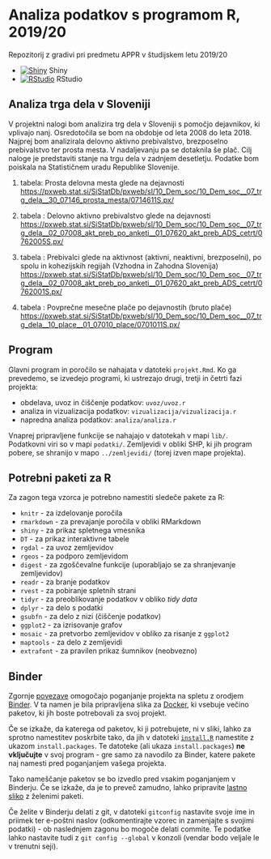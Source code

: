 # Analiza podatkov s programom R, 2019/20

Repozitorij z gradivi pri predmetu APPR v študijskem letu 2019/20

* [![Shiny](http://mybinder.org/badge.svg)](http://mybinder.org/v2/gh/evawinkler/APPR-2019-20/master?urlpath=shiny/APPR-2019-20/projekt.Rmd) Shiny
* [![RStudio](http://mybinder.org/badge.svg)](http://mybinder.org/v2/gh/evawinkler/APPR-2019-20/master?urlpath=rstudio) RStudio

## Analiza trga dela v Sloveniji

V projektni nalogi bom analizira trg dela v Sloveniji s pomočjo dejavnikov, ki vplivajo nanj. Osredotočila se bom na obdobje od leta 2008 do leta 2018. Najprej bom analizirala delovno aktivno prebivalstvo, brezposelno prebivalstvo ter prosta mesta. V nadaljevanju pa se dotaknila še plač. Cilj naloge je predstaviti stanje na trgu dela v zadnjem desetletju. Podatke bom poiskala na Statističnem uradu Republike Slovenije.

1. tabela: Prosta delovna mesta glede na dejavnosti 
https://pxweb.stat.si/SiStatDb/pxweb/sl/10_Dem_soc/10_Dem_soc__07_trg_dela__30_07146_prosta_mesta/0714611S.px/

2. tabela : Delovno aktivno prebivalstvo glede na dejavnosti 
https://pxweb.stat.si/SiStatDb/pxweb/sl/10_Dem_soc/10_Dem_soc__07_trg_dela__02_07008_akt_preb_po_anketi__01_07620_akt_preb_ADS_cetrt/0762005S.px/

3. tabela : Prebivalci glede na aktivnost (aktivni, neaktivni, brezposelni), po spolu in kohezijskih regijah (Vzhodna in Zahodna Slovenija)  
https://pxweb.stat.si/SiStatDb/pxweb/sl/10_Dem_soc/10_Dem_soc__07_trg_dela__02_07008_akt_preb_po_anketi__01_07620_akt_preb_ADS_cetrt/0762001S.px/

4. tabela : Povprečne mesečne plače po dejavnostih (bruto plače)  
https://pxweb.stat.si/SiStatDb/pxweb/sl/10_Dem_soc/10_Dem_soc__07_trg_dela__10_place__01_07010_place/0701011S.px/



## Program

Glavni program in poročilo se nahajata v datoteki `projekt.Rmd`.
Ko ga prevedemo, se izvedejo programi, ki ustrezajo drugi, tretji in četrti fazi projekta:

* obdelava, uvoz in čiščenje podatkov: `uvoz/uvoz.r`
* analiza in vizualizacija podatkov: `vizualizacija/vizualizacija.r`
* napredna analiza podatkov: `analiza/analiza.r`

Vnaprej pripravljene funkcije se nahajajo v datotekah v mapi `lib/`.
Podatkovni viri so v mapi `podatki/`.
Zemljevidi v obliki SHP, ki jih program pobere,
se shranijo v mapo `../zemljevidi/` (torej izven mape projekta).

## Potrebni paketi za R

Za zagon tega vzorca je potrebno namestiti sledeče pakete za R:

* `knitr` - za izdelovanje poročila
* `rmarkdown` - za prevajanje poročila v obliki RMarkdown
* `shiny` - za prikaz spletnega vmesnika
* `DT` - za prikaz interaktivne tabele
* `rgdal` - za uvoz zemljevidov
* `rgeos` - za podporo zemljevidom
* `digest` - za zgoščevalne funkcije (uporabljajo se za shranjevanje zemljevidov)
* `readr` - za branje podatkov
* `rvest` - za pobiranje spletnih strani
* `tidyr` - za preoblikovanje podatkov v obliko *tidy data*
* `dplyr` - za delo s podatki
* `gsubfn` - za delo z nizi (čiščenje podatkov)
* `ggplot2` - za izrisovanje grafov
* `mosaic` - za pretvorbo zemljevidov v obliko za risanje z `ggplot2`
* `maptools` - za delo z zemljevidi
* `extrafont` - za pravilen prikaz šumnikov (neobvezno)

## Binder

Zgornje [povezave](#analiza-podatkov-s-programom-r-201819)
omogočajo poganjanje projekta na spletu z orodjem [Binder](https://mybinder.org/).
V ta namen je bila pripravljena slika za [Docker](https://www.docker.com/),
ki vsebuje večino paketov, ki jih boste potrebovali za svoj projekt.

Če se izkaže, da katerega od paketov, ki ji potrebujete, ni v sliki,
lahko za sprotno namestitev poskrbite tako,
da jih v datoteki [`install.R`](install.R) namestite z ukazom `install.packages`.
Te datoteke (ali ukaza `install.packages`) **ne vključujte** v svoj program -
gre samo za navodilo za Binder, katere pakete naj namesti pred poganjanjem vašega projekta.

Tako nameščanje paketov se bo izvedlo pred vsakim poganjanjem v Binderju.
Če se izkaže, da je to preveč zamudno,
lahko pripravite [lastno sliko](https://github.com/jaanos/APPR-docker) z želenimi paketi.

Če želite v Binderju delati z git,
v datoteki `gitconfig` nastavite svoje ime in priimek ter e-poštni naslov
(odkomentirajte vzorec in zamenjajte s svojimi podatki) -
ob naslednjem zagonu bo mogoče delati commite.
Te podatke lahko nastavite tudi z `git config --global` v konzoli
(vendar bodo veljale le v trenutni seji).
